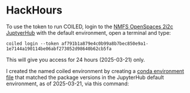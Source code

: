 # HackHours
To use the token to run COILED, login to the [NMFS OpenSpaces 2i2c JuptyerHub](https://nmfs-openscapes.2i2c.cloud/) with the default environment, open a terminal and type:
```
coiled login --token af791b1a879e4c0b99a8b7bec850e9a1-1e7144a190114be06abf273052d98640b62cb5fa
```
This will give you access for 24 hours (2025-03-21) only.

I created the named coiled environment by creating a [conda environment file](environment.yml) that matched the package versions in the JupyterHub default environment, as of 2025-03-21, via this command:
```
